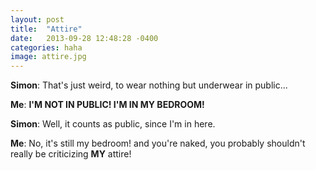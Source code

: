 ```yaml
---
layout: post
title:  "Attire"
date:   2013-09-28 12:48:28 -0400
categories: haha
image: attire.jpg
---
```


**Simon**: That's just weird, to wear nothing but underwear in public...

**Me**: **I'M NOT IN PUBLIC! I'M IN MY BEDROOM!**

**Simon**: Well, it counts as public, since I'm in here.

**Me**: No, it's still my bedroom! and you're naked, you probably shouldn't really be criticizing **MY** attire!